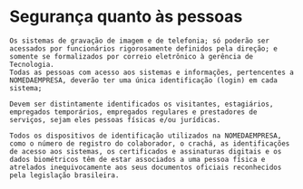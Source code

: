 # Segurança quanto às pessoas

    Os sistemas de gravação de imagem e de telefonia; só poderão ser acessados por funcionários rigorosamente definidos pela direção; e somente se formalizados por correio eletrônico à gerência de Tecnologia.
    Todas as pessoas com acesso aos sistemas e informações, pertencentes a NOMEDAEMPRESA, deverão ter uma única identificação (login) em cada sistema;

    Devem ser distintamente identificados os visitantes, estagiários, empregados temporários, empregados regulares e prestadores de serviços, sejam eles pessoas físicas e/ou jurídicas.

    Todos os dispositivos de identificação utilizados na NOMEDAEMPRESA, como o número de registro do colaborador, o crachá, as identificações de acesso aos sistemas, os certificados e assinaturas digitais e os dados biométricos têm de estar associados a uma pessoa física e atrelados inequivocamente aos seus documentos oficiais reconhecidos pela legislação brasileira.